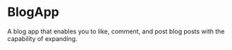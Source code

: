 # BlogApp
A blog app that enables you to like, comment, and post blog posts with the capability of expanding.
